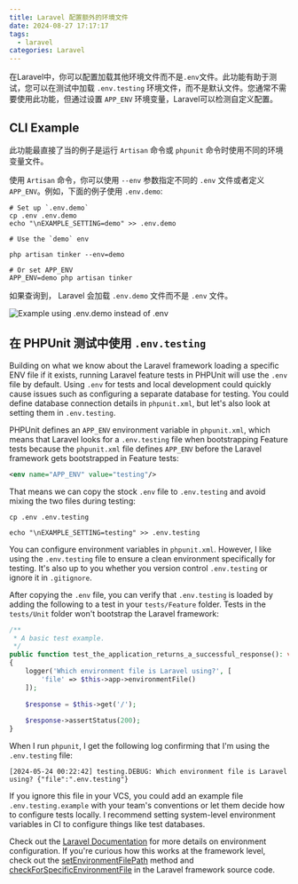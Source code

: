 ```yaml
---
title: Laravel 配置额外的环境文件
date: 2024-08-27 17:17:17
tags:
  - laravel
categories: Laravel
---
```

在Laravel中，你可以配置加载其他环境文件而不是`.env`文件。此功能有助于测试，您可以在测试中加载 `.env.testing` 环境文件，而不是默认文件。您通常不需要使用此功能，但通过设置 `APP_ENV` 环境变量，Laravel可以检测自定义配置。

## CLI Example

此功能最直接了当的例子是运行 `Artisan` 命令或 `phpunit` 命令时使用不同的环境变量文件。

使用 `Artisan` 命令，你可以使用 `--env` 参数指定不同的 `.env` 文件或者定义 `APP_ENV`。例如，下面的例子使用 `.env.demo`:

```shell
# Set up `.env.demo`
cp .env .env.demo
echo "\nEXAMPLE_SETTING=demo" >> .env.demo
 
# Use the `demo` env
 
php artisan tinker --env=demo
 
# Or set APP_ENV
APP_ENV=demo php artisan tinker
```

如果查询到， Laravel 会加载 `.env.demo` 文件而不是 `.env` 文件。


![Example using .env.demo instead of .env](https://hefengbao.github.io/assets/images/202405271433389.png)

## 在 PHPUnit 测试中使用 `.env.testing`

Building on what we know about the Laravel framework loading a specific ENV file if it exists, running Laravel feature tests in PHPUnit will use the `.env` file by default. Using `.env` for tests and local development could quickly cause issues such as configuring a separate database for testing. You could define database connection details in `phpunit.xml`, but let's also look at setting them in `.env.testing`.

PHPUnit defines an `APP_ENV` environment variable in `phpunit.xml`, which means that Laravel looks for a `.env.testing` file when bootstrapping Feature tests because the `phpunit.xml` file defines `APP_ENV` before the Laravel framework gets bootstrapped in Feature tests:

```xml
<env name="APP_ENV" value="testing"/>
```

That means we can copy the stock `.env` file to `.env.testing` and avoid mixing the two files during testing:

```shell
cp .env .env.testing
 
echo "\nEXAMPLE_SETTING=testing" >> .env.testing
```

You can configure environment variables in `phpunit.xml`. However, I like using the `.env.testing` file to ensure a clean environment specifically for testing. It's also up to you whether you version control `.env.testing` or ignore it in `.gitignore`.

After copying the `.env` file, you can verify that `.env.testing` is loaded by adding the following to a test in your `tests/Feature` folder. Tests in the `tests/Unit` folder won't bootstrap the Laravel framework:

```php
/**
 * A basic test example.
 */
public function test_the_application_returns_a_successful_response(): void
{
    logger('Which environment file is Laravel using?', [
        'file' => $this->app->environmentFile()
    ]);
 
    $response = $this->get('/');
 
    $response->assertStatus(200);
}
```

When I run `phpunit`, I get the following log confirming that I'm using the `.env.testing` file:

```shell
[2024-05-24 00:22:42] testing.DEBUG: Which environment file is Laravel using? {"file":".env.testing"}
```

If you ignore this file in your VCS, you could add an example file `.env.testing.example` with your team's conventions or let them decide how to configure tests locally. I recommend setting system-level environment variables in CI to configure things like test databases.

Check out the [Laravel Documentation](https://laravel.com/docs/11.x/configuration#additional-environment-files) for more details on environment configuration. If you're curious how this works at the framework level, check out the [setEnvironmentFilePath](https://github.com/laravel/framework/blob/40ebbeda850cf821aca42f4e1b2dd50780d8a621/src/Illuminate/Foundation/Bootstrap/LoadEnvironmentVariables.php#L67-L76) method and [checkForSpecificEnvironmentFile](https://github.com/laravel/framework/blob/40ebbeda850cf821aca42f4e1b2dd50780d8a621/src/Illuminate/Foundation/Bootstrap/LoadEnvironmentVariables.php#L41-L58) in the Laravel framework source code.
